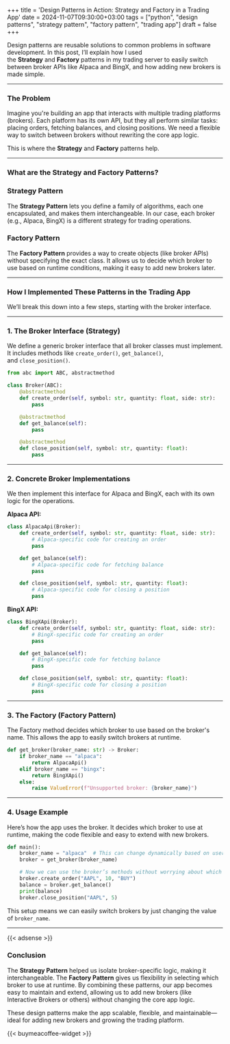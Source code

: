 +++
title = 'Design Patterns in Action: Strategy and Factory in a Trading App'
date  = 2024-11-07T09:30:00+03:00
tags  = ["python", "design patterns", "strategy pattern", "factory pattern", "trading app"]
draft = false
+++

Design patterns are reusable solutions to common problems in software development. In this post, I’ll explain how I used the **Strategy** and **Factory** patterns in my trading server to easily switch between broker APIs like Alpaca and BingX, and how adding new brokers is made simple.

---

### **The Problem**

Imagine you're building an app that interacts with multiple trading platforms (brokers). Each platform has its own API, but they all perform similar tasks: placing orders, fetching balances, and closing positions. We need a flexible way to switch between brokers without rewriting the core app logic.

This is where the **Strategy** and **Factory** patterns help.

---

### **What are the Strategy and Factory Patterns?**

### **Strategy Pattern**

The **Strategy Pattern** lets you define a family of algorithms, each one encapsulated, and makes them interchangeable. In our case, each broker (e.g., Alpaca, BingX) is a different strategy for trading operations.

### **Factory Pattern**

The **Factory Pattern** provides a way to create objects (like broker APIs) without specifying the exact class. It allows us to decide which broker to use based on runtime conditions, making it easy to add new brokers later.

---

### **How I Implemented These Patterns in the Trading App**

We’ll break this down into a few steps, starting with the broker interface.

---

### **1. The Broker Interface (Strategy)**

We define a generic broker interface that all broker classes must implement. It includes methods like `create_order()`, `get_balance()`, and `close_position()`.

```python
from abc import ABC, abstractmethod

class Broker(ABC):
    @abstractmethod
    def create_order(self, symbol: str, quantity: float, side: str):
        pass

    @abstractmethod
    def get_balance(self):
        pass

    @abstractmethod
    def close_position(self, symbol: str, quantity: float):
        pass
```

---

### **2. Concrete Broker Implementations**

We then implement this interface for Alpaca and BingX, each with its own logic for the operations.

**Alpaca API:**

```python
class AlpacaApi(Broker):
    def create_order(self, symbol: str, quantity: float, side: str):
        # Alpaca-specific code for creating an order
        pass

    def get_balance(self):
        # Alpaca-specific code for fetching balance
        pass

    def close_position(self, symbol: str, quantity: float):
        # Alpaca-specific code for closing a position
        pass
```

**BingX API:**

```python
class BingXApi(Broker):
    def create_order(self, symbol: str, quantity: float, side: str):
        # BingX-specific code for creating an order
        pass

    def get_balance(self):
        # BingX-specific code for fetching balance
        pass

    def close_position(self, symbol: str, quantity: float):
        # BingX-specific code for closing a position
        pass
```

---

### **3. The Factory (Factory Pattern)**

The Factory method decides which broker to use based on the broker's name. This allows the app to easily switch brokers at runtime.

```python
def get_broker(broker_name: str) -> Broker:
    if broker_name == "alpaca":
        return AlpacaApi()
    elif broker_name == "bingx":
        return BingXApi()
    else:
        raise ValueError(f"Unsupported broker: {broker_name}")
```

---

### **4. Usage Example**

Here’s how the app uses the broker. It decides which broker to use at runtime, making the code flexible and easy to extend with new brokers.

```python
def main():
    broker_name = "alpaca"  # This can change dynamically based on user input
    broker = get_broker(broker_name)

    # Now we can use the broker’s methods without worrying about which broker it is
    broker.create_order("AAPL", 10, "BUY")
    balance = broker.get_balance()
    print(balance)
    broker.close_position("AAPL", 5)
```

This setup means we can easily switch brokers by just changing the value of `broker_name`.

---

{{< adsense >}}

### **Conclusion**

The **Strategy Pattern** helped us isolate broker-specific logic, making it interchangeable. The **Factory Pattern** gives us flexibility in selecting which broker to use at runtime. By combining these patterns, our app becomes easy to maintain and extend, allowing us to add new brokers (like Interactive Brokers or others) without changing the core app logic.

These design patterns make the app scalable, flexible, and maintainable—ideal for adding new brokers and growing the trading platform.

{{< buymeacoffee-widget >}}